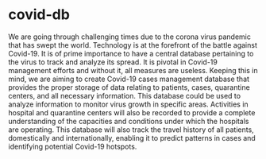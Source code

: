 # covid-db
We are going through challenging times due to the corona virus pandemic
that has swept the world. Technology is at the forefront of the battle against
Covid-19. It is of prime importance to have a central database pertaining to
the virus to track and analyze its spread. It is pivotal in Covid-19 management
efforts and without it, all measures are useless.
Keeping this in mind, we are aiming to create Covid-19 cases management
database that provides the proper storage of data relating to patients, cases,
quarantine centers, and all necessary information.
This database could be used to analyze information to monitor virus growth
in specific areas. Activities in hospital and quarantine centers will also be
recorded to provide a complete understanding of the capacities and
conditions under which the hospitals are operating. This database will also
track the travel history of all patients, domestically and internationally,
enabling it to predict patterns in cases and identifying potential Covid-19
hotspots.
